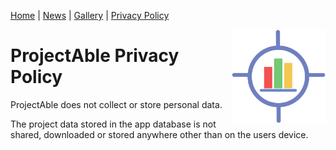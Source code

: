 [Home](index) <a name="Index"></a> | [News](News) <a name="News"></a> | [Gallery](gallery) <a name="Gallery"></a> | [Privacy Policy](privacy) <a name="PrivacyPolicy"></a> 

<img style="float: right;" src="img/1024.png" height="150px" width="150px">

# ProjectAble Privacy Policy

ProjectAble does not collect or store personal data. 

The project data stored in the app database is not shared, downloaded or stored anywhere other than on the users device.
